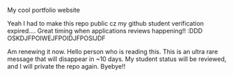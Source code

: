 My cool portfolio website


Yeah I had to make this repo public cz my github student verification expired....
Great timing when applications reviews happening!! :DDD OSKDJFPOIWEJFPOIDJFPOSIJDF

Am renewing it now. Hello person who is reading this. This is an ultra rare message that will disappear in ~10 days. My student status will be reviewed, and I will private the repo again. Byebye!!
